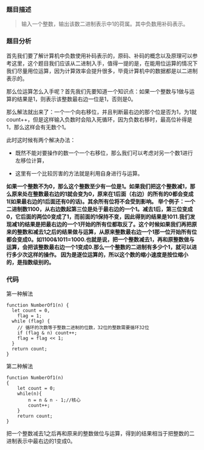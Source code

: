 ### 题目描述
> 输入一个整数，输出该数二进制表示中1的荷属。其中负数用补码表示。

### 题目分析
首先我们要了解计算机中负数使用补码表示的，原码、补码的概念以及原理可以参考这里，这个题目我们应该从二进制入手，值得一提的是，在能用位运算的情况下我们尽量用位运算，因为计算效率会提升很多，毕竟计算机中的数据都是以二进制表示的。

那么位运算怎么入手呢？首先我们先要知道一个知识点：如果一个整数与1做与运算的结果是1，则表示该整数最右边一位是1，否则是0。

那么解法就出来了：一个一个向右移位，并且判断最右边的那个位是否为1，为1就count++，但是这样输入负数时会陷入死循环，因为负数右移时，最高位补得是1，那么这样会有无数个1。

此时这时候有两个解决办法：

- 既然不能对要操作的数一个一个右移位，那么我们可以考虑对另一个数1进行左移位计算，

- 这里有一个比较厉害的方法就是利用自身进行与运算。

**如果一个整数不为0，那么这个整数至少有一位是1。如果我们把这个整数减1，那么原来处在整数最右边的1就会变为0，原来在1后面（右边）的所有的0都会变成1(如果最右边的1后面还有0的话)。其余所有位将不会受到影响。
举个例子：一个二进制数1100，从右边数起第三位是处于最右边的一个1。减去1后，第三位变成0，它后面的两位0变成了1，而前面的1保持不变，因此得到的结果是1011.我们发现减1的结果是把最右边的一个1开始的所有位都取反了。这个时候如果我们再把原来的整数和减去1之后的结果做与运算，从原来整数最右边一个1那一位开始所有位都会变成0。如1100&1011=1000.也就是说，把一个整数减去1，再和原整数做与运算，会把该整数最右边一个1变成0.那么一个整数的二进制有多少个1，就可以进行多少次这样的操作。
因为是逐位运算的，所以这个数的缩小速度是按位缩小的，是指数级别的。**

### 代码
第一种解法
```
function NumberOf1(n) {
  let count = 0,
    flag = 1;
  while (flag) {
    // 循环的次数等于整数二进制的位数，32位的整数需要循环32位
    if (flag & n) count++;
    flag = flag << 1;
  }
  return count;
}
```
第二种解法
```
function NumberOf1(n)
{
    let count = 0;
    while(n){
        n = n & n - 1;//核心
        count++;
    }
    return count;
}
```

把一个整数减去1之后再和原来的整数做位与运算，得到的结果相当于把整数的二进制表示中最右边的1变成0。